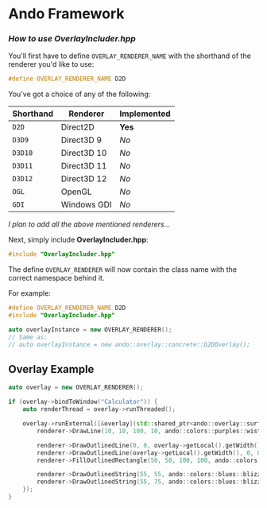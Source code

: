 # Ando Framework

### *__How to use OverlayIncluder.hpp__*
You'll first have to define `OVERLAY_RENDERER_NAME` with the shorthand of the renderer you'd like to use:
```C++
#define OVERLAY_RENDERER_NAME D2D
```
You've got a choice of any of the following:

Shorthand | Renderer    | Implemented
--------- | ----------- | -----------
`D2D`     | Direct2D    | **Yes**
`D3D9`    | Direct3D 9  | *No*
`D3D10`   | Direct3D 10 | *No*
`D3D11`   | Direct3D 11 | *No*
`D3D12`   | Direct3D 12 | *No*
`OGL`     | OpenGL      | *No*
`GDI`     | Windows GDI | *No*
*I plan to add all the above mentioned renderers...*

Next, simply include **OverlayIncluder.hpp**:
```C++
#include "OverlayIncluder.hpp"
```

The define `OVERLAY_RENDERER` will now contain the class name with the correct namespace behind it.

For example:
```C++
#define OVERLAY_RENDERER_NAME D2D
#include "OverlayIncluder.hpp"

auto overlayInstance = new OVERLAY_RENDERER();
// Same as:
// auto overlayInstance = new ando::overlay::concrete::D2DOverlay();
```

## Overlay Example
```C++
auto overlay = new OVERLAY_RENDERER();

if (overlay->bindToWindow("Calculator")) {
    auto renderThread = overlay->runThreaded();

	overlay->runExternal([&overlay](std::shared_ptr<ando::overlay::surface::ISurfaceQueuedRenderer> renderer) {
		renderer->DrawLine(10, 10, 100, 10, ando::colors::purples::wisteria);

		renderer->DrawOutlinedLine(0, 0, overlay->getLocal().getWidth(), overlay->getLocal().getHeight(), ando::colors::red);
		renderer->DrawOutlinedLine(overlay->getLocal().getWidth(), 0, 0, overlay->getLocal().getHeight(), ando::colors::red);
		renderer->FillOutlinedRectangle(50, 50, 100, 100, ando::colors::reds::mexicanRed);

		renderer->DrawOutlinedString(55, 55, ando::colors::blues::blizzardBlue, "Arial", "Ando Overlay Arial");
		renderer->DrawOutlinedString(55, 75, ando::colors::blues::blizzardBlue, "Comic Sans MS", "Sean sucks!");
	});
}
```
